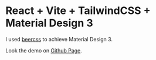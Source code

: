 # React + Vite + TailwindCSS + Material Design 3
I used [beercss](https://www.beercss.com/) to achieve Material Design 3. 

Look the demo on [Github Page](https://rafiz001.github.io/Material-Design-Web).
